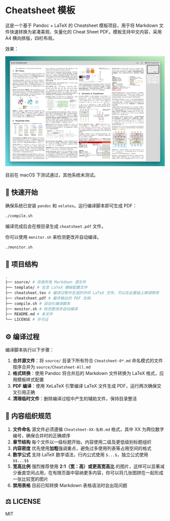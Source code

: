 # Cheatsheet 模板

这是一个基于 Pandoc + LaTeX 的 Cheatsheet 模板项目，用于将 Markdown 文件快速转换为紧凑美观、矢量化的 Cheat Sheet PDF。模板支持中文内容，采用 A4 横向排版，四栏布局。

效果：

![image-20250722161312167](./README.assets/image-20250722161312167.png)

目前在 macOS 下测试通过，其他系统未测试。

## 🚀 快速开始

确保系统已安装 `pandoc` 和 `xelatex`。运行编译脚本即可生成 PDF：

```bash
./compile.sh
```

编译完成后会在根目录生成 `cheatsheet.pdf` 文件。

你可以使用 `monitor.sh` 来检测更改并自动编译。

```bash
./monitor.sh
```

## 📁 项目结构

```bash
.
├── source/ # 存放所有 Markdown 源文件
├── template/ # 包含 LaTeX 模板配置文件
├── cheatsheet.tex # 编译过程中生成的中间 LaTeX 文件，可以在此基础上微调修改
├── cheatsheet.pdf # 最终输出的 PDF 文档
├── compile.sh # 自动化编译脚本
├── monitor.sh # 检测更改并自动编译
├── README.md # 本文件
└── LICENSE # 许可证
```

## ⚙️ 编译过程

编译脚本执行以下步骤：

1. **合并源文件**：将 `source/` 目录下所有符合 `Cheatsheet-0*.md` 命名模式的文件按序合并为 `source/Cheatsheet-All.md`
2. **格式转换**：使用 Pandoc 将合并后的 Markdown 文件转换为 LaTeX 格式，应用模板样式配置
3. **PDF 编译**：使用 XeLaTeX 引擎编译 LaTeX 文件生成 PDF，运行两次确保交叉引用正确
4. **清理临时文件**：删除编译过程中产生的辅助文件，保持目录整洁

## 📝 内容组织规范

1. **文件命名** 源文件必须遵循 `Cheatsheet-XX-名称.md` 格式，其中 XX 为两位数字编号，确保合并时的正确顺序
2. **章节结构** 每个文件以一级标题开始，内容使用二级及更低级别标题组织
3. **内容密度** 优先使用**加粗**强调重点，避免过多使用列表等占用空间的格式
4. **数学公式** 支持 LaTeX 数学语法，行内公式使用 `$...$`，独立公式使用 `$$...$$`
5. **宽高比例** 强烈推荐使用 **2:1（宽：高）或更高宽高比** 的图片，这样可以显著减少垂直空间占用，在有限页面中容纳更多内容，你可以将几张图拼在一起形成一张比较宽的图片
6. **禁用表格** 目前已知转换 Markdown 表格语法时会出现问题

## ⚖️ LICENSE

MIT